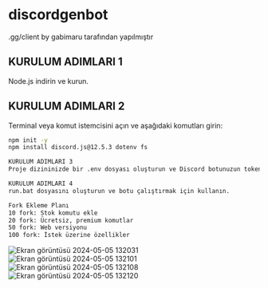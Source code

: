 # discordgenbot
.gg/client by gabimaru tarafından yapılmıştır

## KURULUM ADIMLARI 1
Node.js indirin ve kurun.

## KURULUM ADIMLARI 2
Terminal veya komut istemcisini açın ve aşağıdaki komutları girin:
```bash
npm init -y
npm install discord.js@12.5.3 dotenv fs

KURULUM ADIMLARI 3
Proje dizininizde bir .env dosyası oluşturun ve Discord botunuzun tokenini içine yazın.

KURULUM ADIMLARI 4
run.bat dosyasını oluşturun ve botu çalıştırmak için kullanın.

Fork Ekleme Planı
10 fork: Stok komutu ekle
20 fork: Ücretsiz, premium komutlar
50 fork: Web versiyonu
100 fork: İstek üzerine özellikler
```
![Ekran görüntüsü 2024-05-05 132031](https://github.com/cevatdev/discordgenbot/assets/164677184/3218f30d-a29b-4afe-9a7d-bb1be5dc5ea5)
![Ekran görüntüsü 2024-05-05 132101](https://github.com/cevatdev/discordgenbot/assets/164677184/f33bd944-7904-48b1-88cf-7719b979474f)
![Ekran görüntüsü 2024-05-05 132108](https://github.com/cevatdev/discordgenbot/assets/164677184/a67d8162-c689-48d5-9a44-d9f79f9edcc1)
![Ekran görüntüsü 2024-05-05 132120](https://github.com/cevatdev/discordgenbot/assets/164677184/966537de-5c80-43e6-8a4c-6ec9be5565be)
